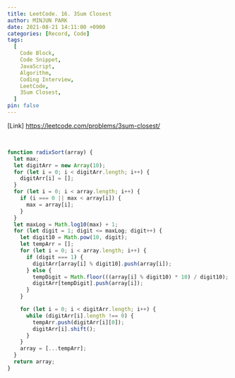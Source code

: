 ```yaml
---
title: LeetCode. 16. 3Sum Closest
author: MINJUN PARK
date: 2021-08-21 14:11:00 +0900
categories: [Record, Code]
tags:
  [
    Code Block,
    Code Snippet,
    JavaScript,
    Algorithm,
    Coding Interview,
    LeetCode,
    3Sum Closest,
  ]
pin: false
---
```


<!-- ![image](https://user-images.githubusercontent.com/88752447/130299575-af2573e3-49a8-4230-815f-04b01f832386.png) -->

[Link] <https://leetcode.com/problems/3sum-closest/>

<br>

```javascript
function radixSort(array) {
  let max;
  let digitArr = new Array(10);
  for (let i = 0; i < digitArr.length; i++) {
    digitArr[i] = [];
  }
  for (let i = 0; i < array.length; i++) {
    if (i === 0 || max < array[i]) {
      max = array[i];
    }
  }
  let maxLog = Math.log10(max) + 1;
  for (let digit = 1; digit <= maxLog; digit++) {
    let digit10 = Math.pow(10, digit);
    let tempArr = [];
    for (let i = 0; i < array.length; i++) {
      if (digit === 1) {
        digitArr[array[i] % digit10].push(array[i]);
      } else {
        tempDigit = Math.floor(((array[i] % digit10) * 10) / digit10);
        digitArr[tempDigit].push(array[i]);
      }
    }

    for (let i = 0; i < digitArr.length; i++) {
      while (digitArr[i].length !== 0) {
        tempArr.push(digitArr[i][0]);
        digitArr[i].shift();
      }
    }
    array = [...tempArr];
  }
  return array;
}
```
